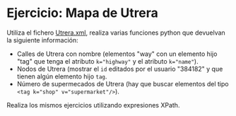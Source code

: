 # Ejercicio: Mapa de Utrera

Utiliza el fichero [Utrera.xml](https://github.com/josedom24/lmgs_doc/raw/master/unidades/u6/doc/utrera.xml.zip), realiza varias funciones python que devuelvan la siguiente información:

* Calles de Utrera con nombre (elementos "way" con un elemento hijo "tag" que tenga el atributo `k="highway"` y el atributo `k="name"`).
* Nodos de Utrera (mostrar el `id` editados por el usuario "384182" y que tienen algún elemento hijo `tag`.
* Número de supermecados de Utrera (hay que buscar elementos del tipo `<tag k="shop" v="supermarket"/>`).


Realiza los mismos ejercicios utilizando expresiones XPath.
